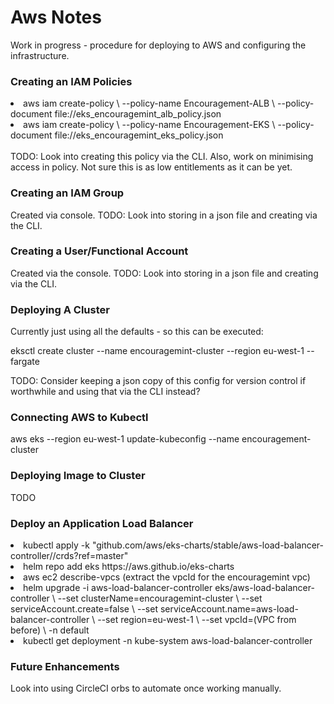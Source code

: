 <h1>Aws Notes</h1>
<p>Work in progress - procedure for deploying to AWS and configuring the infrastructure.</p>

<h3>Creating an IAM Policies</h3>
<li>aws iam create-policy \
    --policy-name Encouragement-ALB \
    --policy-document file://eks_encouragemint_alb_policy.json</li>
<li>aws iam create-policy \
    --policy-name Encouragement-EKS \
    --policy-document file://eks_encouragemint_eks_policy.json</li><br>
TODO: Look into creating this policy via the CLI. Also, 
work on minimising access in policy. Not sure this is as low entitlements as it can be yet.

<h3>Creating an IAM Group</h3>
<p>Created via console. TODO: Look into storing in a json file and creating via the CLI.</p>

<h3>Creating a User/Functional Account</h3>
<p>Created via the console. TODO: Look into storing in a json file and creating via the CLI.</p>

<h3>Deploying A Cluster</h3>
<p>Currently just using all the defaults - so this can be executed:</p>

<p>eksctl create cluster --name encouragemint-cluster --region eu-west-1 --fargate</p>

<p>TODO: Consider keeping a json copy of this config for version control if worthwhile and using that via the CLI 
instead?</p>

<h3>Connecting AWS to Kubectl</h3>
<p>aws eks --region eu-west-1 update-kubeconfig --name encouragement-cluster</p>

<h3>Deploying Image to Cluster</h3>
TODO

<h3>Deploy an Application Load Balancer</h3>
<li>kubectl apply -k "github.com/aws/eks-charts/stable/aws-load-balancer-controller//crds?ref=master"</li>
<li>helm repo add eks https://aws.github.io/eks-charts</li>
<li>aws ec2 describe-vpcs (extract the vpcId for the encouragemint vpc)</li>
<li>helm upgrade -i aws-load-balancer-controller eks/aws-load-balancer-controller \
    --set clusterName=encouragemint-cluster \
    --set serviceAccount.create=false \
    --set serviceAccount.name=aws-load-balancer-controller \
    --set region=eu-west-1 \
    --set vpcId=(VPC from before) \
    -n default</li>
<li>kubectl get deployment -n kube-system aws-load-balancer-controller</li>

<h3>Future Enhancements</h3>
<p>Look into using CircleCI orbs to automate once working manually.</p>
